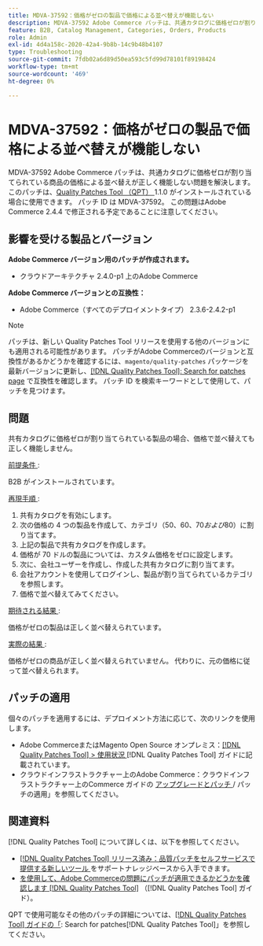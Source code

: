 ```yaml
---
title: MDVA-37592：価格がゼロの製品で価格による並べ替えが機能しない
description: MDVA-37592 Adobe Commerce パッチは、共通カタログに価格ゼロが割り当てられている商品の価格による並べ替えが正しく機能しない問題を解決します。 このパッチは、[Quality Patches Tool （QPT） ] （https://experienceleague.adobe.com/ja/docs/commerce-operations/tools/quality-patches-tool/quality-patches-tool-to-self-serve-quality-patches） 1.1.0 がインストールされている場合に利用できます。 パッチ ID は MDVA-37592。 この問題はAdobe Commerce 2.4.4 で修正される予定であることに注意してください。
feature: B2B, Catalog Management, Categories, Orders, Products
role: Admin
exl-id: 4d4a158c-2020-42a4-9b8b-14c9b48b4107
type: Troubleshooting
source-git-commit: 7fdb02a6d89d50ea593c5fd99d78101f89198424
workflow-type: tm+mt
source-wordcount: '469'
ht-degree: 0%

---
```


# MDVA-37592：価格がゼロの製品で価格による並べ替えが機能しない

MDVA-37592 Adobe Commerce パッチは、共通カタログに価格ゼロが割り当てられている商品の価格による並べ替えが正しく機能しない問題を解決します。 このパッチは、[Quality Patches Tool （QPT） ](https://experienceleague.adobe.com/ja/docs/commerce-operations/tools/quality-patches-tool/quality-patches-tool-to-self-serve-quality-patches)1.1.0 がインストールされている場合に使用できます。 パッチ ID は MDVA-37592。 この問題はAdobe Commerce 2.4.4 で修正される予定であることに注意してください。

## 影響を受ける製品とバージョン

**Adobe Commerce バージョン用のパッチが作成されます。**

* クラウドアーキテクチャ 2.4.0-p1 上のAdobe Commerce

**Adobe Commerce バージョンとの互換性：**

* Adobe Commerce（すべてのデプロイメントタイプ） 2.3.6-2.4.2-p1

>[!NOTE]
>
>パッチは、新しい Quality Patches Tool リリースを使用する他のバージョンにも適用される可能性があります。 パッチがAdobe Commerceのバージョンと互換性があるかどうかを確認するには、`magento/quality-patches` パッケージを最新バージョンに更新し、[[!DNL Quality Patches Tool]: Search for patches page](https://experienceleague.adobe.com/ja/docs/commerce-operations/tools/quality-patches-tool/quality-patches-tool-to-self-serve-quality-patches) で互換性を確認します。 パッチ ID を検索キーワードとして使用して、パッチを見つけます。

## 問題

共有カタログに価格ゼロが割り当てられている製品の場合、価格で並べ替えても正しく機能しません。

<u> 前提条件 </u>:

B2B がインストールされています。

<u> 再現手順 </u>:

1. 共有カタログを有効にします。
1. 次の価格の 4 つの製品を作成して、カテゴリ（$50、$60、$70 および$80）に割り当てます。
1. 上記の製品で共有カタログを作成します。
1. 価格が 70 ドルの製品については、カスタム価格をゼロに設定します。
1. 次に、会社ユーザーを作成し、作成した共有カタログに割り当てます。
1. 会社アカウントを使用してログインし、製品が割り当てられているカテゴリを参照します。
1. 価格で並べ替えてみてください。

<u> 期待される結果 </u>:

価格がゼロの製品は正しく並べ替えられています。

<u> 実際の結果 </u>:

価格がゼロの商品が正しく並べ替えられていません。 代わりに、元の価格に従って並べ替えられます。

## パッチの適用

個々のパッチを適用するには、デプロイメント方法に応じて、次のリンクを使用します。

* Adobe CommerceまたはMagento Open Source オンプレミス：[[!DNL Quality Patches Tool] > 使用状況 ](/help/tools/quality-patches-tool/usage.md) [!DNL Quality Patches Tool] ガイドに記載されています。
* クラウドインフラストラクチャー上のAdobe Commerce：クラウドインフラストラクチャー上のCommerce ガイドの [ アップグレードとパッチ ](https://experienceleague.adobe.com/docs/commerce-cloud-service/user-guide/develop/upgrade/apply-patches.html?lang=ja)/ パッチの適用」を参照してください。

## 関連資料

[!DNL Quality Patches Tool] について詳しくは、以下を参照してください。

* [[!DNL Quality Patches Tool]  リリース済み：品質パッチをセルフサービスで提供する新しいツール ](https://experienceleague.adobe.com/ja/docs/commerce-operations/tools/quality-patches-tool/quality-patches-tool-to-self-serve-quality-patches) をサポートナレッジベースから入手できます。
* [ を使用して、Adobe Commerceの問題にパッチが適用できるかどうかを確認します  [!DNL Quality Patches Tool]](/help/tools/quality-patches-tool/patches-available-in-qpt/check-patch-for-magento-issue-with-magento-quality-patches.md) （[!DNL Quality Patches Tool] ガイド）。

QPT で使用可能なその他のパッチの詳細については、[[!DNL Quality Patches Tool] ガイドの「](https://experienceleague.adobe.com/tools/commerce-quality-patches/index.html?lang=ja): Search for patches[!DNL Quality Patches Tool]」を参照してください。
